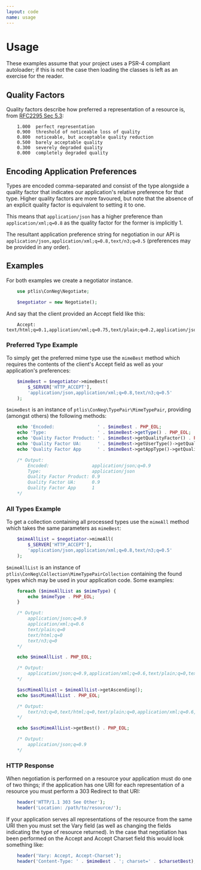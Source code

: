 ```yaml
---
layout: code
name: usage
---
```


# Usage

These examples assume that your project uses a PSR-4 compliant autoloader; if this is not the case then loading the classes is left as an exercise for the reader.

## Quality Factors

Quality factors describe how preferred a representation of a resource is, from [RFC2295 Sec 5.3](http://tools.ietf.org/html/rfc2295#section-5.3):

~~~ plain
    1.000  perfect representation
    0.900  threshold of noticeable loss of quality
    0.800  noticeable, but acceptable quality reduction
    0.500  barely acceptable quality
    0.300  severely degraded quality
    0.000  completely degraded quality
~~~

## Encoding Application Preferences

Types are encoded comma-separated and consist of the type alongside a quality factor that indicates our application's relative preference for that type. Higher quality factors are more favoured, but note that the absence of an explicit quality factor is equivalent to setting it to one.

This means that ```application/json``` has a higher preference than ```application/xml;q=0.8``` as the quality factor for the former is implicitly 1.

The resultant application preference string for negotiation in our API is ```application/json,application/xml;q=0.8,text/n3;q=0.5``` (preferences may be provided in any order).

## Examples

For both examples we create a negotiator instance.

~~~ php
    use ptlis\ConNeg\Negotiate;

    $negotiator = new Negotiate();
~~~

And say that the client provided an Accept field like this:

~~~ plain
    Accept: text/html;q=0.1,application/xml;q=0.75,text/plain;q=0.2,application/json;q=0.9
~~~

### Preferred Type Example

To simply get the preferred mime type use the ```mimeBest``` method which requires the contents of the client's Accept field as well as your application's preferences:

~~~ php
    $mimeBest = $negotiator->mimeBest(
        $_SERVER['HTTP_ACCEPT'],
        'application/json,application/xml;q=0.8,text/n3;q=0.5'
    );
~~~

```$mimeBest``` is an instance of ```ptlis\ConNeg\TypePair\MimeTypePair```, providing (amongst others) the following methods:

~~~ php
    echo 'Encoded:                ' . $mimeBest . PHP_EOL;
    echo 'Type:                   ' . $mimeBest->getType() . PHP_EOL;
    echo 'Quality Factor Product: ' . $mimeBest->getQualityFactor() . PHP_EOL;
    echo 'Quality Factor UA:      ' . $mimeBest->getUserType()->getQualityFactor() . PHP_EOL;
    echo 'Quality Factor App      ' . $mimeBest->getAppType()->getQualityFactor() . PHP_EOL;

    /* Output:
        Encoded:                application/json;q=0.9
        Type:                   application/json
        Quality Factor Product: 0.9
        Quality Factor UA:      0.9
        Quality Factor App      1
    */
~~~

### All Types Example

To get a collection containing all processed types use the ```mimeAll``` method which takes the same parameters as ```mimeBest```:

~~~ php
    $mimeAllList = $negotiator->mimeAll(
        $_SERVER['HTTP_ACCEPT'],
        'application/json,application/xml;q=0.8,text/n3;q=0.5'
    );
~~~

```$mimeAllList``` is an instance of ```ptlis\ConNeg\Collection\MimeTypePairCollection``` containing the found types which may be used in your application code. Some examples:

~~~ php
    foreach ($mimeAllList as $mimeType) {
        echo $mimeType . PHP_EOL;
    }

    /* Output:
        application/json;q=0.9
        application/xml;q=0.6
        text/plain;q=0
        text/html;q=0
        text/n3;q=0
    */

    echo $mimeAllList . PHP_EOL;

    /* Output:
        application/json;q=0.9,application/xml;q=0.6,text/plain;q=0,text/html;q=0,text/n3;q=0
    */

    $ascMimeAllList = $mimeAllList->getAscending();
    echo $ascMimeAllList . PHP_EOL;

    /* Output:
        text/n3;q=0,text/html;q=0,text/plain;q=0,application/xml;q=0.6,application/json;q=0.9
    */

    echo $ascMimeAllList->getBest() . PHP_EOL;

    /* Output:
        application/json;q=0.9
    */
~~~

### HTTP Response

When negotiation is performed on a resource your application must do one of two things; if the application has one URI for each representation of a resource you must perform a 303 Redirect to that URI:

~~~ php
    header('HTTP/1.1 303 See Other');
    header('Location: /path/to/resource/');
~~~

If your application serves all representations of the resource from the same URI then you must set the Vary field (as well as changing the fields indicating the type of resource returned). In the case that negotiation has been performed on the Accept and Accept Charset field this would look something like:

~~~ php
    header('Vary: Accept, Accept-Charset');
    header('Content-Type: ' . $mimeBest . '; charset=' . $charsetBest);
~~~
